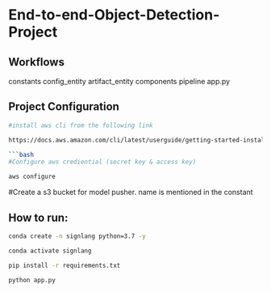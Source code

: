 # End-to-end-Object-Detection-Project

## Workflows
constants
config_entity
artifact_entity
components
pipeline
app.py

## Project Configuration

```bash
#install aws cli from the following link

https://docs.aws.amazon.com/cli/latest/userguide/getting-started-install.html

```bash
#Configure aws crediential (secret key & access key)

aws configure
```

#Create a s3 bucket for model pusher. name is mentioned in the constant

## How to run:
```bash
conda create -n signlang python=3.7 -y
```
```bash
conda activate signlang
```
```bash
pip install -r requirements.txt
```
```bash
python app.py
```